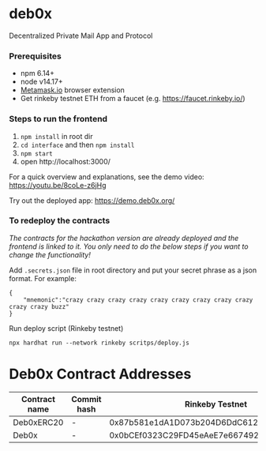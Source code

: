 # deb0x
Decentralized Private Mail App and Protocol

### Prerequisites
* npm 6.14+
* node v14.17+
* [Metamask.io](https://metamask.io) browser extension
* Get rinkeby testnet ETH from a faucet (e.g. https://faucet.rinkeby.io/)

### Steps to run the frontend

1. `npm install` in root dir
2. `cd interface` and then `npm install`
3. `npm start`
4. open http://localhost:3000/

For a quick overview and explanations, see the demo video: https://youtu.be/8coLe-z6jHg 

Try out the deployed app: https://demo.deb0x.org/

### To redeploy the contracts
_The contracts for the hackathon version are already deployed and the frontend is linked to it. You only need to do the below steps if you want to change the functionality!_

Add `.secrets.json` file in root directory and put your secret phrase as a json format. For example:
```
{
    "mnemonic":"crazy crazy crazy crazy crazy crazy crazy crazy crazy crazy crazy buzz"
}
```

Run deploy script (Rinkeby testnet)
```
npx hardhat run --network rinkeby scritps/deploy.js
```

# Deb0x Contract Addresses 

| Contract name            | Commit hash | Rinkeby Testnet                                 | Mainnet                                |
| ------------------------ | ----------- | ------------------------------------------- | ------------------------------------------ | 
| Deb0xERC20               |  -          | 0x87b581e1dA1D073b204D6DdC61231a0e08cd5927 |  |
| Deb0x                    |  -          | 0x0bCEf0323C29FD45eAeE7e667492bbdb0cDF76b0  |  |

